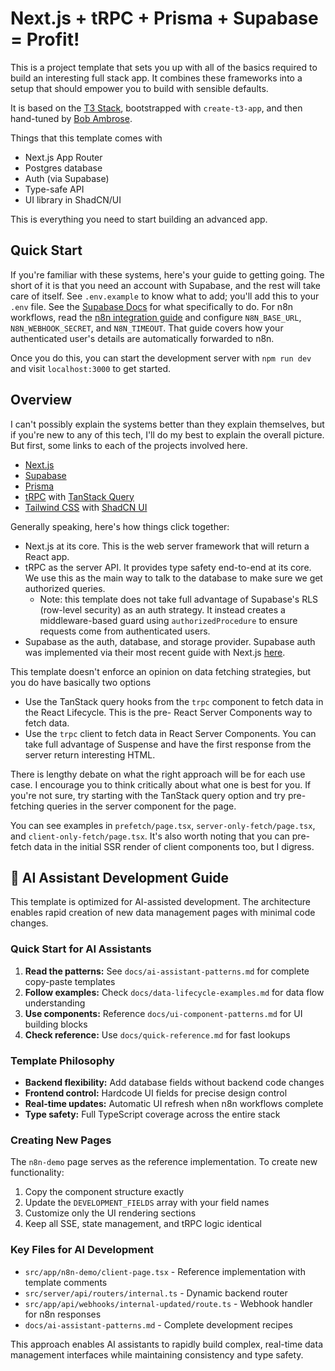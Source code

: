 # Next.js + tRPC + Prisma + Supabase = Profit!

This is a project template that sets you up with all of the basics required to build an interesting full stack app. It combines these frameworks into a setup that should empower you to build with sensible defaults.

It is based on the [T3 Stack](https://create.t3.gg/), bootstrapped with `create-t3-app`, and then hand-tuned by [Bob Ambrose](https://github.com/bambrose24).

Things that this template comes with

- Next.js App Router
- Postgres database
- Auth (via Supabase)
- Type-safe API
- UI library in ShadCN/UI

This is everything you need to start building an advanced app.

## Quick Start

If you're familiar with these systems, here's your guide to getting going. The short of it is that you need an account with Supabase, and the rest will take care of itself. See `.env.example` to know what to add; you'll add this to your `.env` file. See the [Supabase Docs](https://supabase.com/docs/guides/getting-started/quickstarts/nextjs) for what specifically to do. For n8n workflows, read the [n8n integration guide](docs/n8n-integration.md) and configure `N8N_BASE_URL`, `N8N_WEBHOOK_SECRET`, and `N8N_TIMEOUT`. That guide covers how your authenticated user's details are automatically forwarded to n8n.

Once you do this, you can start the development server with `npm run dev` and visit `localhost:3000` to get started.

## Overview

I can't possibly explain the systems better than they explain themselves, but if you're new to any of this tech, I'll do my best to explain the overall picture. But first, some links to each of the projects involved here.

- [Next.js](https://nextjs.org)
- [Supabase](https://supabase.com/docs)
- [Prisma](https://prisma.io)
- [tRPC](https://trpc.io) with [TanStack Query](https://tanstack.com/query/latest)
- [Tailwind CSS](https://tailwindcss.com) with [ShadCN UI](https://ui.shadcn.com/)

Generally speaking, here's how things click together:

- Next.js at its core. This is the web server framework that will return a React app.
- tRPC as the server API. It provides type safety end-to-end at its core. We use this as the main way to talk to the database to make sure we get authorized queries.
  - Note: this template does not take full advantage of Supabase's RLS (row-level security) as an auth strategy. It instead creates a middleware-based guard using `authorizedProcedure` to ensure requests come from authenticated users.
- Supabase as the auth, database, and storage provider. Supabase auth was implemented via their most recent guide with Next.js [here](https://supabase.com/docs/guides/auth/server-side/nextjs?queryGroups=router&router=app).

This template doesn't enforce an opinion on data fetching strategies, but you do have basically two options

- Use the TanStack query hooks from the `trpc` component to fetch data in the React Lifecycle. This is the pre- React Server Components way to fetch data.
- Use the `trpc` client to fetch data in React Server Components. You can take full advantage of Suspense and have the first response from the server return interesting HTML.

There is lengthy debate on what the right approach will be for each use case. I encourage you to think critically about what one is best for you. If you're not sure, try starting with the TanStack query option and try pre-fetching queries in the server component for the page.

You can see examples in `prefetch/page.tsx`, `server-only-fetch/page.tsx`, and `client-only-fetch/page.tsx`. It's also worth noting that you can pre-fetch data in the initial SSR render of client components too, but I digress.

## 🤖 AI Assistant Development Guide

This template is optimized for AI-assisted development. The architecture enables rapid creation of new data management pages with minimal code changes.

### Quick Start for AI Assistants

1. **Read the patterns:** See `docs/ai-assistant-patterns.md` for complete copy-paste templates
2. **Follow examples:** Check `docs/data-lifecycle-examples.md` for data flow understanding  
3. **Use components:** Reference `docs/ui-component-patterns.md` for UI building blocks
4. **Check reference:** Use `docs/quick-reference.md` for fast lookups

### Template Philosophy

- **Backend flexibility:** Add database fields without backend code changes
- **Frontend control:** Hardcode UI fields for precise design control
- **Real-time updates:** Automatic UI refresh when n8n workflows complete
- **Type safety:** Full TypeScript coverage across the entire stack

### Creating New Pages

The `n8n-demo` page serves as the reference implementation. To create new functionality:

1. Copy the component structure exactly
2. Update the `DEVELOPMENT_FIELDS` array with your field names
3. Customize only the UI rendering sections
4. Keep all SSE, state management, and tRPC logic identical

### Key Files for AI Development

- `src/app/n8n-demo/client-page.tsx` - Reference implementation with template comments
- `src/server/api/routers/internal.ts` - Dynamic backend router
- `src/app/api/webhooks/internal-updated/route.ts` - Webhook handler for n8n responses
- `docs/ai-assistant-patterns.md` - Complete development recipes

This approach enables AI assistants to rapidly build complex, real-time data management interfaces while maintaining consistency and type safety.
